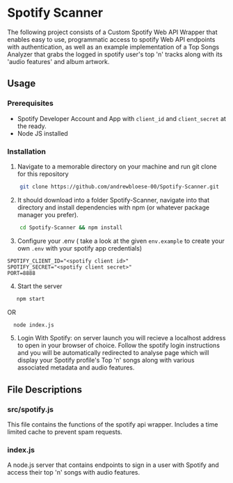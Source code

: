 # Spotify Scanner

The following project consists of a Custom Spotify Web API Wrapper that enables easy to use, programmatic access to spotify Web API endpoints with authentication, as well as an example implementation of a Top Songs Analyzer that grabs the logged in spotify user's top 'n' tracks along with its 'audio features' and album artwork. 


## Usage

### Prerequisites
- Spotify Developer Account and App with `client_id` and `client_secret` at the ready. 
- Node JS installed

### Installation 
1. Navigate to a memorable directory on your machine and run git clone for this repository
```bash 
    git clone https://github.com/andrewbloese-00/Spotify-Scanner.git
```

2. It should download into a folder Spotify-Scanner, navigate into that directory and install dependencies with npm (or whatever package manager you prefer). 
```bash 
    cd Spotify-Scanner && npm install 

```

3. Configure your .env ( take a look at the given `env.example` to create your own `.env` with your spotify app credentials)
``` text
SPOTIFY_CLIENT_ID="<spotify client id>"
SPOTIFY_SECRET="<spotify client secret>"
PORT=8888
```

4. Start the server
```bash
   npm start
```
OR
```bash
  node index.js
```

5. Login With Spotify: on server launch you will recieve a localhost address to open in your browser of choice. Follow the spotify login instructions and you will be automatically redirected to analyse page which will display your Spotify profile's Top 'n' songs along with various associated metadata and audio features. 

## File Descriptions
### src/spotify.js
This file contains the functions of the spotify api wrapper. Includes a time limited cache to prevent spam requests. 

### index.js
A node.js server that contains endpoints to sign in a user with Spotify and access their top 'n' songs with audio features. 










